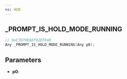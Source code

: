 ```yaml
---
ns: HUD
---
```

## _PROMPT_IS_HOLD_MODE_RUNNING

```c
// 0xC7D70EAEF92EFF48
Any _PROMPT_IS_HOLD_MODE_RUNNING(Any p0);
```

## Parameters
* **p0**:
